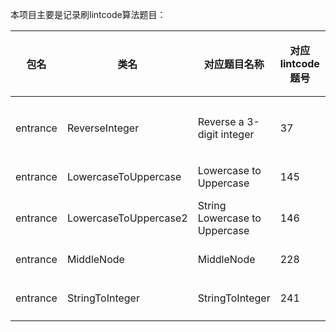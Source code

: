 本项目主要是记录刷lintcode算法题目：

  |  包名     |     类名    |    对应题目名称| 对应lintcode题号|考察知识点  | 刷新日期|
  |   ----     |    ----    |    ----    |    ----   |    ----   |    ----   |
  |  entrance     |     ReverseInteger    |   Reverse a 3-digit integer | 37| 个位十位百位数取值问题| 7-15|  
  |  entrance     |     LowercaseToUppercase    |   Lowercase to Uppercase | 145| 大小字符转换| 7-15|  
  |  entrance     |     LowercaseToUppercase2    |  String  Lowercase to Uppercase | 146| 字符串大小写转换| 7-15| 
  |  entrance     |     MiddleNode    | MiddleNode | 228| 链表中间值| 7-15| 
  |  entrance     |     StringToInteger    | StringToInteger | 241| string 转成Integer| 7-15| 